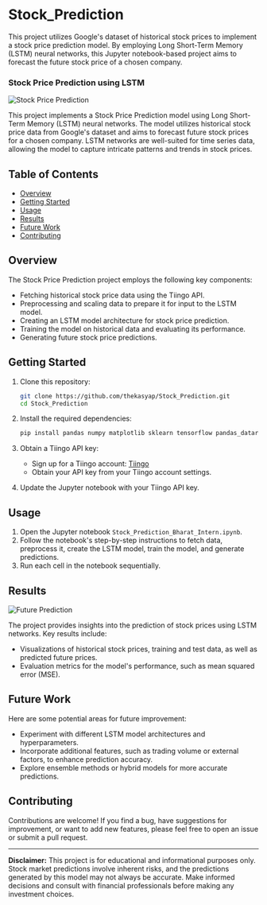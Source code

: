 # Stock_Prediction
This project utilizes Google's dataset of historical stock prices to implement a stock price prediction model. By employing Long Short-Term Memory (LSTM) neural networks, this Jupyter notebook-based project aims to forecast the future stock price of a chosen company.
###  Stock Price Prediction using LSTM



![Stock Price Prediction](https://user-images.githubusercontent.com/113460291/258610246-e4eb765e-fde7-404b-9c9f-e55583cee598.png)



This project implements a Stock Price Prediction model using Long Short-Term Memory (LSTM) neural networks. The model utilizes historical stock price data from Google's dataset and aims to forecast future stock prices for a chosen company. LSTM networks are well-suited for time series data, allowing the model to capture intricate patterns and trends in stock prices.

## Table of Contents

- [Overview](#overview)
- [Getting Started](#getting-started)
- [Usage](#usage)
- [Results](#results)
- [Future Work](#future-work)
- [Contributing](#contributing)


## Overview

The Stock Price Prediction project employs the following key components:

- Fetching historical stock price data using the Tiingo API.
- Preprocessing and scaling data to prepare it for input to the LSTM model.
- Creating an LSTM model architecture for stock price prediction.
- Training the model on historical data and evaluating its performance.
- Generating future stock price predictions.

## Getting Started

1. Clone this repository:

   ```bash
   git clone https://github.com/thekasyap/Stock_Prediction.git
   cd Stock_Prediction
   ```

2. Install the required dependencies:

   ```bash
   pip install pandas numpy matplotlib sklearn tensorflow pandas_datareader tiingo
   ```

3. Obtain a Tiingo API key:

   - Sign up for a Tiingo account: [Tiingo](https://www.tiingo.com/)
   - Obtain your API key from your Tiingo account settings.

4. Update the Jupyter notebook with your Tiingo API key.

## Usage

1. Open the Jupyter notebook `Stock_Prediction_Bharat_Intern.ipynb`.
2. Follow the notebook's step-by-step instructions to fetch data, preprocess it, create the LSTM model, train the model, and generate predictions.
3. Run each cell in the notebook sequentially.

## Results

![Future Prediction](https://user-images.githubusercontent.com/113460291/258612240-1a176356-ab70-4b0b-a60f-68e8841fb6e4.png)

The project provides insights into the prediction of stock prices using LSTM networks. Key results include:

- Visualizations of historical stock prices, training and test data, as well as predicted future prices.
- Evaluation metrics for the model's performance, such as mean squared error (MSE).

## Future Work

Here are some potential areas for future improvement:

- Experiment with different LSTM model architectures and hyperparameters.
- Incorporate additional features, such as trading volume or external factors, to enhance prediction accuracy.
- Explore ensemble methods or hybrid models for more accurate predictions.

## Contributing

Contributions are welcome! If you find a bug, have suggestions for improvement, or want to add new features, please feel free to open an issue or submit a pull request.



---
**Disclaimer:** This project is for educational and informational purposes only. Stock market predictions involve inherent risks, and the predictions generated by this model may not always be accurate. Make informed decisions and consult with financial professionals before making any investment choices.
